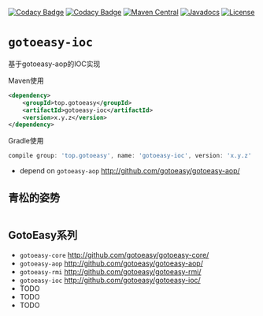 [![Codacy Badge](https://api.codacy.com/project/badge/Grade/cf34c42bcb7344cf98e42195a1e530a1)](https://www.codacy.com/app/gotoeasy/gotoeasy-ioc?utm_source=github.com&amp;utm_medium=referral&amp;utm_content=gotoeasy/gotoeasy-ioc&amp;utm_campaign=Badge_Grade)
[![Codacy Badge](https://api.codacy.com/project/badge/Coverage/cf34c42bcb7344cf98e42195a1e530a1)](https://www.codacy.com/app/gotoeasy/gotoeasy-ioc?utm_source=github.com&utm_medium=referral&utm_content=gotoeasy/gotoeasy-ioc&utm_campaign=Badge_Coverage)
[![Maven Central](https://maven-badges.herokuapp.com/maven-central/top.gotoeasy/gotoeasy-ioc/badge.svg)](https://maven-badges.herokuapp.com/maven-central/top.gotoeasy/gotoeasy-ioc)
[![Javadocs](https://www.javadoc.io/badge/top.gotoeasy/gotoeasy-ioc.svg)](https://www.javadoc.io/doc/top.gotoeasy/gotoeasy-ioc)
[![License](https://img.shields.io/badge/License-apache2.0-brightgreen.svg)](https://github.com/gotoeasy/gotoeasy-ioc/blob/master/LICENSE)

# `gotoeasy-ioc`
基于gotoeasy-aop的IOC实现


Maven使用
```xml
<dependency>
    <groupId>top.gotoeasy</groupId>
    <artifactId>gotoeasy-ioc</artifactId>
    <version>x.y.z</version>
</dependency>
```

Gradle使用
```gradle
compile group: 'top.gotoeasy', name: 'gotoeasy-ioc', version: 'x.y.z'
```

- depend on `gotoeasy-aop` http://github.com/gotoeasy/gotoeasy-aop/


## 青松的姿势
```java
```






## GotoEasy系列
- `gotoeasy-core` http://github.com/gotoeasy/gotoeasy-core/
- `gotoeasy-aop` http://github.com/gotoeasy/gotoeasy-aop/
- `gotoeasy-rmi` http://github.com/gotoeasy/gotoeasy-rmi/
- `gotoeasy-ioc` http://github.com/gotoeasy/gotoeasy-ioc/
- TODO
- TODO
- TODO
